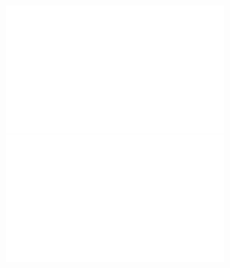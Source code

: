 ![](https://github.com/sarthak333/github-stats/blob/master/generated/overview.svg)
![](https://github.com/sarthak333/github-stats/blob/master/generated/languages.svg)


<!--
**sarthak333/sarthak333** is a ✨ _special_ ✨ repository because its `README.md` (this file) appears on your GitHub profile.

Here are some ideas to get you started:

- 🔭 I’m currently working on ...
- 🌱 I’m currently learning ...
- 👯 I’m looking to collaborate on ...
- 🤔 I’m looking for help with ...
- 💬 Ask me about ...
- 📫 How to reach me: ...
- 😄 Pronouns: ...
- ⚡ Fun fact: ...
-->
